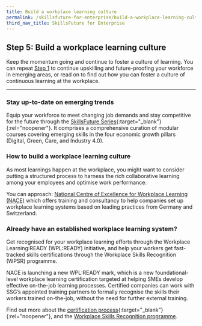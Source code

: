 ```yaml
---
title: Build a workplace learning culture
permalink: /skillsfuture-for-enterprise/build-a-workplace-learning-culture/
third_nav_title: SkillsFuture for Enterprise
---
```


## Step 5: Build a workplace learning culture

Keep the momentum going and continue to foster a culture of learning. You can repeat [Step 1](/skillsfuture-for-enterprise/understand-your-skills-needs/?src=rgp_skillsfuture_step5) to continue upskilling and future-proofing your workforce in emerging areas, or read on to find out how you can foster a culture of continuous learning at the workplace.  

----

### Stay up-to-date on emerging trends
Equip your workforce to meet changing job demands and stay competitive for the future through the [SkillsFuture Series](https://www.skillsfuture.gov.sg/series){:target="_blank"}{:rel="noopener"}.  It comprises a comprehensive curation of modular courses covering emerging skills in the four economic growth pillars (Digital, Green, Care, and Industry 4.0). 

### How to build a workplace learning culture 
As most learnings happen at the workplace, you might want to consider putting a structured process to harness the rich collaborative learning among your employees and optimise work performance. 

You can approach: [National Centre of Excellence for Workplace Learning (NACE)](/enterprisejobskills/programmes-and-initiatives/learn-at-the-workplace/national-centre-of-excellence-for-workplace-learning--nace-/) which offers training and consultancy to help companies set up workplace learning systems based on leading practices from Germany and Switzerland. 

### Already have an established workplace learning system?
Get recognised for your workplace learning efforts through the Workplace Learning:READY (WPL:READY) initiative, and help your workers get fast-tracked skills certifications through the Workplace Skills Recognition (WPSR) programme.

NACE is launching a new WPL:READY mark, which is a new foundational-level workplace learning certification targeted at helping SMEs develop effective on-the-job learning processes. Certified companies can work with SSG’s appointed training partners to formally recognise the skills their workers trained on-the-job, without the need for further external training.

Find out more about the [certification process](https://www.nace.edu.sg/certifications/workplace-learning-ready-mark/processes/){:target="_blank"}{:rel="noopener"}, and the [Workplace Skills Recognition programme](/enterprisejobskills/programmes-and-initiatives/learn-at-the-workplace/workplace-skills-recognition-programme/?src=rgp_skillsfuture_step5).

<script src="/jquery/jquery.min.js"></script>
<script src="/jquery/bp-menu-new-tab.js"></script>
